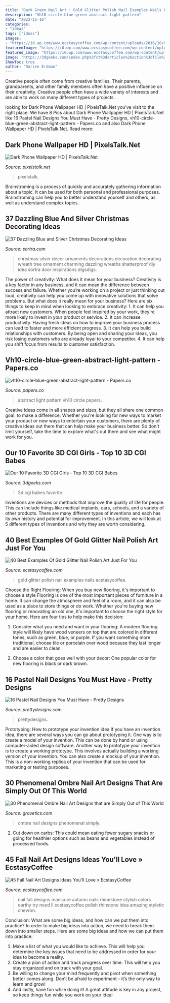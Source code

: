 ```yaml
---
title: "Dark Green Nail Art : Gold Glitter Polish Nail Examples Nails Ecstasycoffee"
description: "Vh10-circle-blue-green-abstract-light-pattern"
date: "2022-11-16"
categories:
- "ideas"
tags: ["ideas"]
images:
- "https://i0.wp.com/www.ecstasycoffee.com/wp-content/uploads/2016/10/Gold-glitter-nails-2.jpg?resize=600%2C525"
featuredImage: "https://i0.wp.com/www.ecstasycoffee.com/wp-content/uploads/2016/10/Fall-Nail-Designs-28.jpg?resize=736%2C981"
featured_image: "https://i0.wp.com/www.ecstasycoffee.com/wp-content/uploads/2016/10/Gold-glitter-nails-2.jpg?resize=600%2C525"
image: "https://3dgeeks.com/index.php%3fct%3darticles%26action%3dfile%26id%3d456"
ShowToc: true
author: "Darien Erdman"
---
```



Creative people often come from creative families. Their parents, grandparents, and other family members often have a positive influence on their creativity. Creative people often have a wide variety of interests and are able to work on many different types of projects.

	

		
looking for Dark Phone Wallpaper HD | PixelsTalk.Net you've visit to the right place. We have 8 Pics about Dark Phone Wallpaper HD | PixelsTalk.Net like 16 Pastel Nail Designs You Must Have - Pretty Designs, vh10-circle-blue-green-abstract-light-pattern - Papers.co and also Dark Phone Wallpaper HD | PixelsTalk.Net. Read more:
		
    
## Dark Phone Wallpaper HD | PixelsTalk.Net

<img loading=lazy src="https://www.pixelstalk.net/wp-content/uploads/2016/11/Dark-Phone-Wallpaper-Free-Download.jpg" onerror="this.onerror=null;this.src='https://tse3.mm.bing.net/th?id=OIP.UK6168PkUzSrPhMqzw76qQHaNK&amp;pid=15.1';" alt="Dark Phone Wallpaper HD | PixelsTalk.Net">

_Source: pixelstalk.net_

>pixelstalk. 

	

Brainstroming is a process of quickly and accurately gathering information about a topic. It can be used for both personal and professional purposes. Brainstroming can help you to better understand yourself and others, as well as understand complex topics.

    
## 37 Dazzling Blue And Silver Christmas Decorating Ideas

<img loading=lazy src="https://www.sortra.com/wp-content/uploads/2014/12/christmas-silver-blue-decor11.jpg" onerror="this.onerror=null;this.src='https://tse4.mm.bing.net/th?id=OIP.OGPs_-TmzSmN7rJAVTeXLQHaJ4&amp;pid=15.1';" alt="37 Dazzling Blue and Silver Christmas Decorating Ideas">

_Source: sortra.com_

>christmas silver decor ornaments decorations decoration decorating wreath tree ornament charming dazzling wreaths shatterproof diy idea sortra door inspirations digsdigs. 

	

The power of creativity: What does it mean for your business?
Creativity is a key factor in any business, and it can mean the difference between success and failure. Whether you’re working on a project or just thinking out loud, creativity can help you come up with innovative solutions that solve problems. But what does it really mean for your business? Here are six things to keep in mind when looking to embrace creativity: 1. It can help you attract new customers. When people feel inspired by your work, they’re more likely to invest in your product or service. 2. It can increase productivity. Having fresh ideas on how to improve your business process can lead to faster and more efficient progress. 3. It can help you build relationships with customers. By being open and sharing your ideas, you risk losing customers who are already loyal to your competitor. 4. It can help you shift focus from results to customer satisfaction.

    
## Vh10-circle-blue-green-abstract-light-pattern - Papers.co

<img loading=lazy src="http://papers.co/wallpaper/papers.co-vh10-circle-blue-green-abstract-light-pattern-29-wallpaper.jpg" onerror="this.onerror=null;this.src='https://tse3.mm.bing.net/th?id=OIP.0n3_EwHkDxmMmd9JlD8VkwHaEK&amp;pid=15.1';" alt="vh10-circle-blue-green-abstract-light-pattern - Papers.co">

_Source: papers.co_

>abstract light pattern vh10 circle papers. 

	

Creative ideas come in all shapes and sizes, but they all share one common goal: to make a difference. Whether you're looking for new ways to market your product or new ways to entertain your customers, there are plenty of creative ideas out there that can help make your business better. So don't limit yourself, take the time to explore what's out there and see what might work for you.

    
## Our 10 Favorite 3D CGI Girls - Top 10 3D CGI Babes

<img loading=lazy src="https://3dgeeks.com/index.php%3fct%3darticles%26action%3dfile%26id%3d456" onerror="this.onerror=null;this.src='https://tse3.mm.bing.net/th?id=OIP.yZUpSHEJms0f1-CwB72RvwHaF7&amp;pid=15.1';" alt="Our 10 Favorite 3D CGI Girls - Top 10 3D CGI Babes">

_Source: 3dgeeks.com_

>3d cgi babes favorite. 

	

Inventions are devices or methods that improve the quality of life for people. This can include things like medical implants, cars, schools, and a variety of other products. There are many different types of inventions and each has its own history and potential for improvement. In this article, we will look at 5 different types of inventions and why they are worth considering.

    
## 40 Best Examples Of Gold Glitter Nail Polish Art Just For You

<img loading=lazy src="https://i0.wp.com/www.ecstasycoffee.com/wp-content/uploads/2016/10/Gold-glitter-nails-2.jpg?resize=600%2C525" onerror="this.onerror=null;this.src='https://tse1.mm.bing.net/th?id=OIP.nl8cATlUO5tCUFhkvaeAqgHaGe&amp;pid=15.1';" alt="40 Best Examples Of Gold Glitter Nail Polish Art Just For You">

_Source: ecstasycoffee.com_

>gold glitter polish nail examples nails ecstasycoffee. 

	

Choose the Right Flooring: When you buy new flooring, it's important to choose a style
Flooring is one of the most important pieces of furniture in a home. It can change the atmosphere and feel of a room, and it can also be used as a place to store things or do work. Whether you're buying new flooring or renovating an old one, it's important to choose the right style for your home. Here are four tips to help make this decision: 
1. Consider what you need and want in your flooring: A modern flooring style will likely have wood veneers on top that are colored in different tones, such as green, blue, or purple. If you want something more traditional, choose tile or porcelain over wood because they last longer and are easier to clean. 

2. Choose a color that goes well with your decor: One popular color for new flooring is black or dark brown.

    
## 16 Pastel Nail Designs You Must Have - Pretty Designs

<img loading=lazy src="https://www.prettydesigns.com/wp-content/uploads/2014/03/Bright-Colored-Nails.jpg" onerror="this.onerror=null;this.src='https://tse2.mm.bing.net/th?id=OIP.DzJFAWxsfEAF0OzoPfw2RgHaJ3&amp;pid=15.1';" alt="16 Pastel Nail Designs You Must Have - Pretty Designs">

_Source: prettydesigns.com_

>prettydesigns. 

	

Prototyping: How to prototype your invention idea
If you have an invention idea, there are several ways you can go about prototyping it. One way is to create a model of your invention. This can be done by hand or using computer-aided design software. Another way to prototype your invention is to create a working prototype. This involves actually building a working version of your invention. You can also create a mockup of your invention. This is a non-working replica of your invention that can be used for marketing or testing purposes.

    
## 30 Phenomenal Ombre Nail Art Designs That Are Simply Out Of This World

<img loading=lazy src="https://www.gravetics.com/wp-content/uploads/2017/08/Bronze-to-White-Ombre-Nail-Design.jpg" onerror="this.onerror=null;this.src='https://tse3.mm.bing.net/th?id=OIP.SM6SOKDONImLGyP2sJKDMQHaLH&amp;pid=15.1';" alt="30 Phenomenal Ombre Nail Art Designs that are Simply Out of This World">

_Source: gravetics.com_

>ombre nail designs phenomenal simply. 

	

2. Cut down on carbs: This could mean eating fewer sugary snacks or going for healthier options such as beans and vegetables instead of processed foods.

    
## 45 Fall Nail Art Designs Ideas You&#039;ll Love » EcstasyCoffee

<img loading=lazy src="https://i0.wp.com/www.ecstasycoffee.com/wp-content/uploads/2016/10/Fall-Nail-Designs-28.jpg?resize=736%2C981" onerror="this.onerror=null;this.src='https://tse2.mm.bing.net/th?id=OIP.xgXVRctQH1Y_m-ofVlEWHwHaJ3&amp;pid=15.1';" alt="45 Fall Nail Art Designs Ideas You&#039;ll Love » EcstasyCoffee">

_Source: ecstasycoffee.com_

>nail fall designs manicure autumn nails rhinestone stylish colors earthy try need ll ecstasycoffee polish rhinstone idea amazing styletic chevron. 

	

Conclusion: What are some big ideas, and how can we put them into practice?
In order to make big ideas into action, we need to break them down into smaller steps. Here are some big ideas and how we can put them into practice:
1. Make a list of what you would like to achieve. This will help you determine the key issues that need to be addressed in order for your idea to become a reality.
2. Create a plan of action and track progress over time. This will help you stay organized and on track with your goal.
3. Be willing to change your mind frequently and pivot when something better comes along. Don’t be afraid to experiment – it’s the only way to learn and grow!
4. And lastly, have fun while doing it! A great attitude is key in any project, so keep things fun while you work on your idea!


